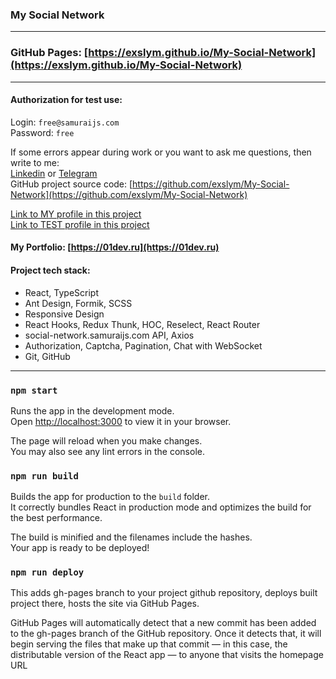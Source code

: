 ### My Social Network

---

### GitHub Pages: [https://exslym.github.io/My-Social-Network](https://exslym.github.io/My-Social-Network)

<!-- ### Vercel: [https://my-social-network-five.vercel.app](https://my-social-network-five.vercel.app) -->

---

#### Authorization for test use:

Login: `free@samuraijs.com`  
Password: `free`

If some errors appear during work or you want to ask me questions, then write to me:  
[Linkedin](https://www.linkedin.com/in/exlsym/) or [Telegram](https://t.me/exslym/)  
GitHub project source code: [https://github.com/exslym/My-Social-Network](https://github.com/exslym/My-Social-Network)

[Link to MY profile in this project](https://exslym.github.io/My-Social-Network/#/profile/24070)  
[Link to TEST profile in this project](https://exslym.github.io/My-Social-Network/#/profile/1079)

#### My Portfolio: [https://01dev.ru](https://01dev.ru)

#### Project tech stack:

- React, TypeScript
- Ant Design, Formik, SCSS
- Responsive Design
- React Hooks, Redux Thunk, HOC, Reselect, React Router
- social-network.samuraijs.com API, Axios
- Authorization, Captcha, Pagination, Chat with WebSocket
- Git, GitHub

---

### `npm start`

Runs the app in the development mode.\
Open [http://localhost:3000](http://localhost:3000) to view it in your browser.

The page will reload when you make changes.\
You may also see any lint errors in the console.

### `npm run build`

Builds the app for production to the `build` folder.\
It correctly bundles React in production mode and optimizes the build for the best performance.

The build is minified and the filenames include the hashes.\
Your app is ready to be deployed!

### `npm run deploy`

This adds gh-pages branch to your project github repository, deploys built project there, hosts the site via GitHub Pages.

GitHub Pages will automatically detect that a new commit has been added to the gh-pages branch of the GitHub repository. Once it detects that, it will begin serving the files that make up that commit — in this case, the distributable version of the React app — to anyone that visits the homepage URL
